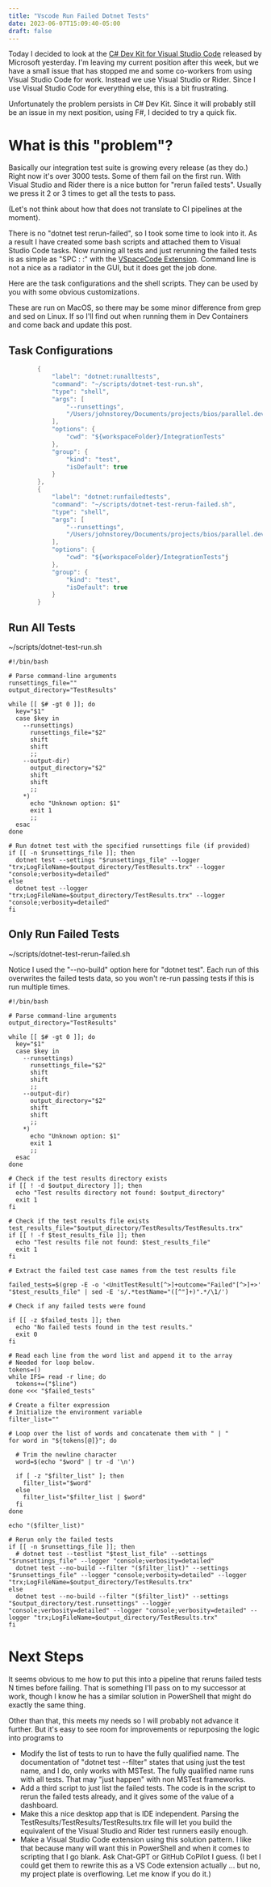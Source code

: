 ```yaml
---
title: "Vscode Run Failed Dotnet Tests"
date: 2023-06-07T15:09:40-05:00
draft: false
---
```


 Today I decided to look at the [C# Dev Kit for Visual Studio Code](https://marketplace.visualstudio.com/items?itemName=ms-dotnettools.csdevkit) released by Microsoft yesterday. I'm leaving my current position after this week, but we have a small issue that has stopped me and some co-workers from using Visual Studio Code for work. Instead we use Visual Studio or Rider. Since I use Visual Studio Code for everything else, this is a bit frustrating.

Unfortunately the problem persists in C# Dev Kit. Since it will probably still be an issue in my next position, using F#, I decided to try a quick fix.

# What is this "problem"?
Basically our integration test suite is growing every release (as they do.) Right now it's over 3000 tests. Some of them fail on the first run. With Visual Studio and Rider there is a nice button for "rerun failed tests". Usually we press it 2 or 3 times to get all the tests to pass.

(Let's not think about how that does not translate to CI pipelines at the moment).

There is no "dotnet test rerun-failed", so I took some time to look into it. As a result I have created some bash scripts and attached them to Visual Studio Code tasks. Now running all tests and just rerunning the failed tests is as simple as "SPC : :" with the [VSpaceCode Extension](https://marketplace.visualstudio.com/items?itemName=VSpaceCode.vspacecode). Command line is not a nice as a radiator in the GUI, but it does get the job done.

Here are the task configurations and the shell scripts. They can be used by you with some obvious customizations.

These are run on MacOS, so there may be some minor difference from grep and sed on Linux. If so I'll find out when running them in Dev Containers and come back and update this post.

 ## Task Configurations

```csharp
        {
            "label": "dotnet:runalltests",
            "command": "~/scripts/dotnet-test-run.sh",
            "type": "shell",
            "args": [
                "--runsettings",
                "/Users/johnstorey/Documents/projects/bios/parallel.dev.config.runsettings"
            ],
            "options": {
                "cwd": "${workspaceFolder}/IntegrationTests"
            },
            "group": {
                "kind": "test",
                "isDefault": true
            }
        },
        {
            "label": "dotnet:runfailedtests",
            "command": "~/scripts/dotnet-test-rerun-failed.sh",
            "type": "shell",
            "args": [
                "--runsettings",
                "/Users/johnstorey/Documents/projects/bios/parallel.dev.config.runsettings"
            ],
            "options": {
                "cwd": "${workspaceFolder}/IntegrationTests"j
            },
            "group": {
                "kind": "test",
                "isDefault": true
            }
        }
````

 ## Run All Tests

~/scripts/dotnet-test-run.sh

```shell
#!/bin/bash

# Parse command-line arguments
runsettings_file=""
output_directory="TestResults"

while [[ $# -gt 0 ]]; do
  key="$1"
  case $key in
    --runsettings)
      runsettings_file="$2"
      shift
      shift
      ;;
    --output-dir)
      output_directory="$2"
      shift
      shift
      ;;
    *)
      echo "Unknown option: $1"
      exit 1
      ;;
  esac
done

# Run dotnet test with the specified runsettings file (if provided)
if [[ -n $runsettings_file ]]; then
  dotnet test --settings "$runsettings_file" --logger "trx;LogFileName=$output_directory/TestResults.trx" --logger "console;verbosity=detailed"
else
  dotnet test --logger "trx;LogFileName=$output_directory/TestResults.trx" --logger "console;verbosity=detailed"
fi
```

## Only Run Failed Tests

~/scripts/dotnet-test-rerun-failed.sh

Notice I used the "--no-build" option here for "dotnet test". Each run of this overwrites the failed tests data, so you won't re-run passing tests if this is run multiple times.

```shell
#!/bin/bash

# Parse command-line arguments
output_directory="TestResults"

while [[ $# -gt 0 ]]; do
  key="$1"
  case $key in
    --runsettings)
      runsettings_file="$2"
      shift
      shift
      ;;
    --output-dir)
      output_directory="$2"
      shift
      shift
      ;;
    *)
      echo "Unknown option: $1"
      exit 1
      ;;
  esac
done

# Check if the test results directory exists
if [[ ! -d $output_directory ]]; then
  echo "Test results directory not found: $output_directory"
  exit 1
fi

# Check if the test results file exists
test_results_file="$output_directory/TestResults/TestResults.trx"
if [[ ! -f $test_results_file ]]; then
  echo "Test results file not found: $test_results_file"
  exit 1
fi

# Extract the failed test case names from the test results file

failed_tests=$(grep -E -o '<UnitTestResult[^>]+outcome="Failed"[^>]+>' "$test_results_file" | sed -E 's/.*testName="([^"]+)".*/\1/')

# Check if any failed tests were found

if [[ -z $failed_tests ]]; then
  echo "No failed tests found in the test results."
  exit 0
fi

# Read each line from the word list and append it to the array
# Needed for loop below.
tokens=()
while IFS= read -r line; do
  tokens+=("$line")
done <<< "$failed_tests"

# Create a filter expression
# Initialize the environment variable
filter_list=""

# Loop over the list of words and concatenate them with " | "
for word in "${tokens[@]}"; do

  # Trim the newline character
  word=$(echo "$word" | tr -d '\n')

  if [ -z "$filter_list" ]; then
    filter_list="$word"
  else
    filter_list="$filter_list | $word"
  fi
done

echo "($filter_list)"

# Rerun only the failed tests
if [[ -n $runsettings_file ]]; then
  # dotnet test --testlist "$test_list_file" --settings "$runsettings_file" --logger "console;verbosity=detailed"
  dotnet test --no-build --filter "($filter_list)" --settings "$runsettings_file" --logger "console;verbosity=detailed" --logger "trx;LogFileName=$output_directory/TestResults.trx"
else
  dotnet test --no-build --filter "($filter_list)" --settings "$output_directory/test.runsettings" --logger "console;verbosity=detailed" --logger "console;verbosity=detailed" --logger "trx;LogFileName=$output_directory/TestResults.trx"
fi
```

# Next Steps

It seems obvious to me how to put this into a pipeline that reruns failed tests N times before failing. That is something I'll pass on to my successor at work, though I know he has a similar solution in PowerShell that might do exactly the same thing.

Other than that, this meets my needs so I will probably not advance it further. But it's easy to see room for improvements or repurposing the logic into programs to

* Modify the list of tests to run to have the fully qualified name. The documentation of "dotnet test --filter" states that using just the test name, and I do, only works with MSTest. The fully qualified name runs with all tests. That may "just happen" with non MSTest frameworks.
* Add a third script to just list the failed tests. The code is in the script to rerun the failed tests already, and it gives some of the value of a dashboard.
* Make this a nice desktop app that is IDE independent. Parsing the TestResults/TestResults/TestResults.trx file will let you build the equivalent of the Visual Studio and Rider test runners easily enough.
* Make a Visual Studio Code extension using this solution pattern. I like that because many will want this in PowerShell and when it comes to scripting that I go blank. Ask Chat-GPT or GitHub CoPilot I guess. (I bet I could get them to rewrite this as a VS Code extension actually ... but no, my project plate is overflowing. Let me know if you do it.)